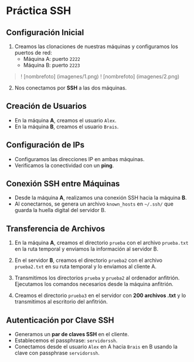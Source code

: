 # Práctica SSH

## Configuración Inicial

1. Creamos las clonaciones de nuestras máquinas y configuramos los puertos de red:
   - Máquina A: puerto `2222`
   - Máquina B: puerto `2223`
> ! [nombrefoto] (imagenes/1.png)
> ! [nombrefoto] (imagenes/2.png)

2. Nos conectamos por **SSH** a las dos máquinas.

## Creación de Usuarios

- En la máquina **A**, creamos el usuario `Alex`.
- En la máquina **B**, creamos el usuario `Brais`.

## Configuración de IPs

- Configuramos las direcciones IP en ambas máquinas.
- Verificamos la conectividad con un **ping**.

## Conexión SSH entre Máquinas

- Desde la máquina **A**, realizamos una conexión SSH hacia la máquina **B**.
- Al conectarnos, se genera un archivo `known_hosts` en `~/.ssh/` que guarda la huella digital del servidor B.

## Transferencia de Archivos

1. En la máquina **A**, creamos el directorio `prueba` con el archivo `prueba.txt` en la ruta temporal y enviamos la información al servidor B.

2. En el servidor **B**, creamos el directorio `prueba2` con el archivo `prueba2.txt` en su ruta temporal y lo enviamos al cliente A.

3. Transmitimos los directorios `prueba` y `prueba2` al ordenador anfitrión. Ejecutamos los comandos necesarios desde la máquina anfitrión.

4. Creamos el directorio `prueba3` en el servidor con **200 archivos .txt** y lo transmitimos al escritorio del anfitrión.

## Autenticación por Clave SSH

- Generamos un **par de claves SSH** en el cliente.
- Establecemos el passphrase: `servidorssh`.
- Conectamos desde el usuario `Alex` en A hacia `Brais` en B usando la clave con passphrase `servidorssh`.
